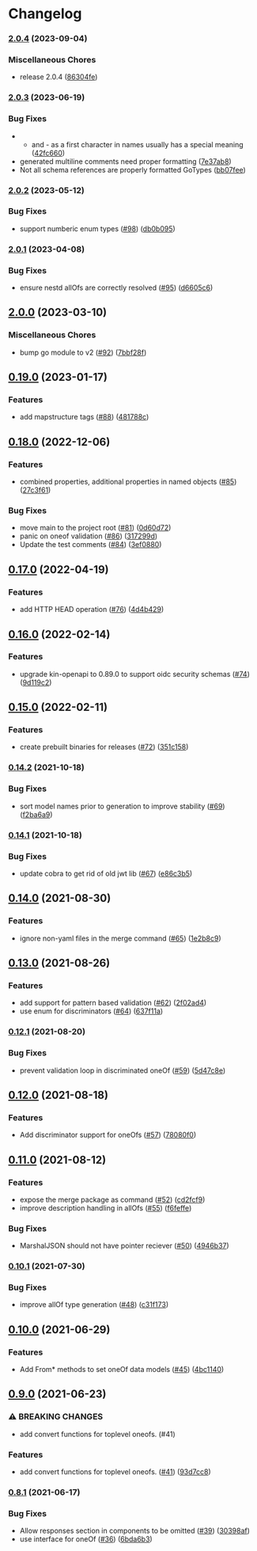 # Changelog

### [2.0.4](https://www.github.com/contiamo/openapi-generator-go/compare/v2.0.3...v2.0.4) (2023-09-04)


### Miscellaneous Chores

* release 2.0.4 ([86304fe](https://www.github.com/contiamo/openapi-generator-go/commit/86304fe6635243c035497f2ff81cf33a7890cc0a))

### [2.0.3](https://www.github.com/contiamo/openapi-generator-go/compare/v2.0.2...v2.0.3) (2023-06-19)


### Bug Fixes

* + and - as a first character in names usually has a special meaning ([42fc660](https://www.github.com/contiamo/openapi-generator-go/commit/42fc66080ba0e2a1ca3b4eedfdbb990bc4c8e778))
* generated multiline comments need proper formatting ([7e37ab8](https://www.github.com/contiamo/openapi-generator-go/commit/7e37ab85658181415026538cbd45374e6a6aade7))
* Not all schema references are properly formatted GoTypes ([bb07fee](https://www.github.com/contiamo/openapi-generator-go/commit/bb07feed0f5e20cfe45243b992609d65ef35bab9))

### [2.0.2](https://www.github.com/contiamo/openapi-generator-go/compare/v2.0.1...v2.0.2) (2023-05-12)


### Bug Fixes

* support numberic enum types ([#98](https://www.github.com/contiamo/openapi-generator-go/issues/98)) ([db0b095](https://www.github.com/contiamo/openapi-generator-go/commit/db0b09555467ad5dd9267f15b9bc00ff474b170b))

### [2.0.1](https://www.github.com/contiamo/openapi-generator-go/compare/v2.0.0...v2.0.1) (2023-04-08)


### Bug Fixes

* ensure nestd allOfs are correctly resolved ([#95](https://www.github.com/contiamo/openapi-generator-go/issues/95)) ([d6605c6](https://www.github.com/contiamo/openapi-generator-go/commit/d6605c6a59c72979cd1c850e444610fcb4f5c8f2))

## [2.0.0](https://www.github.com/contiamo/openapi-generator-go/compare/v0.19.0...v2.0.0) (2023-03-10)


### Miscellaneous Chores

* bump go module to v2 ([#92](https://www.github.com/contiamo/openapi-generator-go/issues/92)) ([7bbf28f](https://www.github.com/contiamo/openapi-generator-go/commit/7bbf28fc24d28c3674ea2255631464e80329735e))

## [0.19.0](https://www.github.com/contiamo/openapi-generator-go/compare/v0.18.0...v0.19.0) (2023-01-17)


### Features

* add mapstructure tags ([#88](https://www.github.com/contiamo/openapi-generator-go/issues/88)) ([481788c](https://www.github.com/contiamo/openapi-generator-go/commit/481788c3e6412dd710b66858bd3612bdeea1dfe9))

## [0.18.0](https://www.github.com/contiamo/openapi-generator-go/compare/v0.17.0...v0.18.0) (2022-12-06)


### Features

* combined properties, additional properties in named objects ([#85](https://www.github.com/contiamo/openapi-generator-go/issues/85)) ([27c3f61](https://www.github.com/contiamo/openapi-generator-go/commit/27c3f61a449e0d720f72959e45fc8687fb8f4fb4))


### Bug Fixes

* move main to the project root ([#81](https://www.github.com/contiamo/openapi-generator-go/issues/81)) ([0d60d72](https://www.github.com/contiamo/openapi-generator-go/commit/0d60d72ef9e3105413fba06669773b9858bd9025))
* panic on oneof validation ([#86](https://www.github.com/contiamo/openapi-generator-go/issues/86)) ([317299d](https://www.github.com/contiamo/openapi-generator-go/commit/317299d3b2d7adb387c052224070fbe17be0ad84))
* Update the test comments ([#84](https://www.github.com/contiamo/openapi-generator-go/issues/84)) ([3ef0880](https://www.github.com/contiamo/openapi-generator-go/commit/3ef08804f9b356eaec81b2168d160ea50c3e1d7b))

## [0.17.0](https://www.github.com/contiamo/openapi-generator-go/compare/v0.16.0...v0.17.0) (2022-04-19)


### Features

* add HTTP HEAD operation ([#76](https://www.github.com/contiamo/openapi-generator-go/issues/76)) ([4d4b429](https://www.github.com/contiamo/openapi-generator-go/commit/4d4b429a8ca1682c024c91252b0a06231610da57))

## [0.16.0](https://www.github.com/contiamo/openapi-generator-go/compare/v0.15.0...v0.16.0) (2022-02-14)


### Features

* upgrade kin-openapi to 0.89.0 to support oidc security schemas ([#74](https://www.github.com/contiamo/openapi-generator-go/issues/74)) ([9d119c2](https://www.github.com/contiamo/openapi-generator-go/commit/9d119c2ebb1d8deefa2932d37f0bab314e77f5ef))

## [0.15.0](https://www.github.com/contiamo/openapi-generator-go/compare/v0.14.2...v0.15.0) (2022-02-11)


### Features

* create prebuilt binaries for releases ([#72](https://www.github.com/contiamo/openapi-generator-go/issues/72)) ([351c158](https://www.github.com/contiamo/openapi-generator-go/commit/351c15816630d09b966511939c69b050303b52fe))

### [0.14.2](https://www.github.com/contiamo/openapi-generator-go/compare/v0.14.1...v0.14.2) (2021-10-18)


### Bug Fixes

* sort model names prior to generation to improve stability ([#69](https://www.github.com/contiamo/openapi-generator-go/issues/69)) ([f2ba6a9](https://www.github.com/contiamo/openapi-generator-go/commit/f2ba6a93a56e213ea1354805972ad1231bee5708))

### [0.14.1](https://www.github.com/contiamo/openapi-generator-go/compare/v0.14.0...v0.14.1) (2021-10-18)


### Bug Fixes

* update cobra to get rid of old jwt lib ([#67](https://www.github.com/contiamo/openapi-generator-go/issues/67)) ([e86c3b5](https://www.github.com/contiamo/openapi-generator-go/commit/e86c3b522d4d01df948c6f8beb6a32e55184df7c))

## [0.14.0](https://www.github.com/contiamo/openapi-generator-go/compare/v0.13.0...v0.14.0) (2021-08-30)


### Features

* ignore non-yaml files in the merge command ([#65](https://www.github.com/contiamo/openapi-generator-go/issues/65)) ([1e2b8c9](https://www.github.com/contiamo/openapi-generator-go/commit/1e2b8c9456e79efbd92da5d581406c78f312014f))

## [0.13.0](https://www.github.com/contiamo/openapi-generator-go/compare/v0.12.1...v0.13.0) (2021-08-26)


### Features

* add support for pattern based validation ([#62](https://www.github.com/contiamo/openapi-generator-go/issues/62)) ([2f02ad4](https://www.github.com/contiamo/openapi-generator-go/commit/2f02ad457e539abb3e9bf15489cf2914bf6afe2e))
* use enum for discriminators ([#64](https://www.github.com/contiamo/openapi-generator-go/issues/64)) ([637f11a](https://www.github.com/contiamo/openapi-generator-go/commit/637f11a435c9286396ce857903eb21b8768af34f))

### [0.12.1](https://www.github.com/contiamo/openapi-generator-go/compare/v0.12.0...v0.12.1) (2021-08-20)


### Bug Fixes

* prevent validation loop in discriminated oneOf ([#59](https://www.github.com/contiamo/openapi-generator-go/issues/59)) ([5d47c8e](https://www.github.com/contiamo/openapi-generator-go/commit/5d47c8e9779797aa2357546bd7c87ba476b9216f))

## [0.12.0](https://www.github.com/contiamo/openapi-generator-go/compare/v0.11.0...v0.12.0) (2021-08-18)


### Features

* Add discriminator support for oneOfs ([#57](https://www.github.com/contiamo/openapi-generator-go/issues/57)) ([78080f0](https://www.github.com/contiamo/openapi-generator-go/commit/78080f097ffdaba8ecd8207f8d2e13e236493f2f))

## [0.11.0](https://www.github.com/contiamo/openapi-generator-go/compare/v0.10.1...v0.11.0) (2021-08-12)


### Features

* expose the merge package as command ([#52](https://www.github.com/contiamo/openapi-generator-go/issues/52)) ([cd2fcf9](https://www.github.com/contiamo/openapi-generator-go/commit/cd2fcf98ddb8ee39d659741f9866732e4c32ff69))
* improve description handling in allOfs ([#55](https://www.github.com/contiamo/openapi-generator-go/issues/55)) ([f6feffe](https://www.github.com/contiamo/openapi-generator-go/commit/f6feffe7cd47d292ab52ed14ef75331f67655aa6))


### Bug Fixes

* MarshalJSON should not have pointer reciever ([#50](https://www.github.com/contiamo/openapi-generator-go/issues/50)) ([4946b37](https://www.github.com/contiamo/openapi-generator-go/commit/4946b3735971663689344c77432e6aef18880b34))

### [0.10.1](https://www.github.com/contiamo/openapi-generator-go/compare/v0.10.0...v0.10.1) (2021-07-30)


### Bug Fixes

* improve allOf type generation ([#48](https://www.github.com/contiamo/openapi-generator-go/issues/48)) ([c31f173](https://www.github.com/contiamo/openapi-generator-go/commit/c31f1733f4dddcea02c1c6ca6a0ecdf74312b72e))

## [0.10.0](https://www.github.com/contiamo/openapi-generator-go/compare/v0.9.0...v0.10.0) (2021-06-29)


### Features

* Add From* methods to set oneOf data models ([#45](https://www.github.com/contiamo/openapi-generator-go/issues/45)) ([4bc1140](https://www.github.com/contiamo/openapi-generator-go/commit/4bc11402f23e615422f23e3f224779d0e250dad1))

## [0.9.0](https://www.github.com/contiamo/openapi-generator-go/compare/v0.8.1...v0.9.0) (2021-06-23)


### ⚠ BREAKING CHANGES

* add convert functions for toplevel oneofs. (#41)

### Features

* add convert functions for toplevel oneofs. ([#41](https://www.github.com/contiamo/openapi-generator-go/issues/41)) ([93d7cc8](https://www.github.com/contiamo/openapi-generator-go/commit/93d7cc8e4c66226352317be5ec33ee50f7580f6b))

### [0.8.1](https://www.github.com/contiamo/openapi-generator-go/compare/v0.8.0...v0.8.1) (2021-06-17)


### Bug Fixes

* Allow responses section in components to be omitted ([#39](https://www.github.com/contiamo/openapi-generator-go/issues/39)) ([30398af](https://www.github.com/contiamo/openapi-generator-go/commit/30398affd55074b774627deccb42b5db396a88aa))
* use interface for oneOf ([#36](https://www.github.com/contiamo/openapi-generator-go/issues/36)) ([6bda6b3](https://www.github.com/contiamo/openapi-generator-go/commit/6bda6b3930d42dece3ac1f29054950267dabba76))

